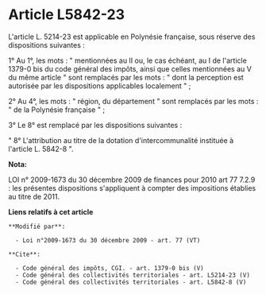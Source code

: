 # Article L5842-23

L'article L. 5214-23 est applicable en Polynésie française, sous réserve des dispositions suivantes : 

1° Au 1°, les mots : " mentionnées au II ou, le cas échéant, au I de l'article 1379-0 bis du code général des impôts, ainsi
que celles mentionnées au V du même article " sont remplacés par les mots : " dont la perception est autorisée par les
dispositions applicables localement " ; 

2° Au 4°, les mots : " région, du département " sont remplacés par les mots : " de la Polynésie française " ; 

3° Le 8° est remplacé par les dispositions suivantes : 

" 8° L'attribution au titre de la dotation d'intercommunalité instituée à l'article L. 5842-8 ".

**Nota:**

LOI n° 2009-1673 du 30 décembre 2009 de finances pour 2010 art 77 7.2.9 : les présentes dispositions s'appliquent à compter
des impositions établies au titre de 2011.

**Liens relatifs à cet article**

	**Modifié par**:

	  - Loi n°2009-1673 du 30 décembre 2009 - art. 77 (VT)

	**Cite**:

	  - Code général des impôts, CGI. - art. 1379-0 bis (V)
	  - Code général des collectivités territoriales - art. L5214-23 (V)
	  - Code général des collectivités territoriales - art. L5842-8 (V)
